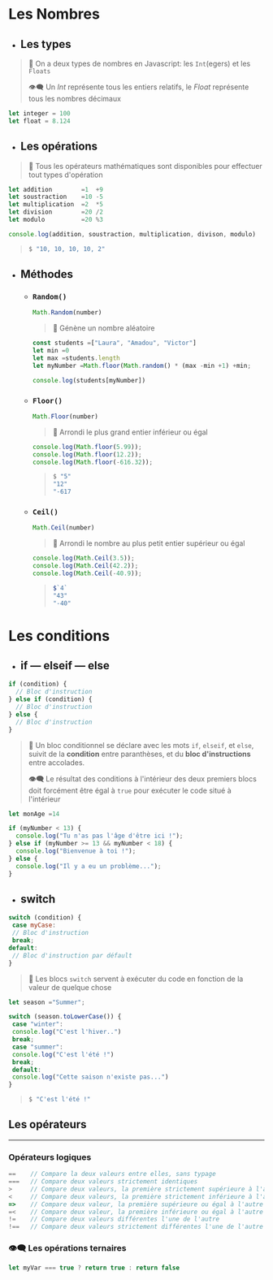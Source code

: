 # Les Nombres
* ## Les types
> 💬 On a deux types de nombres en Javascript: les `Int`(egers) et les `Floats`
> 
> 👁‍🗨 Un *Int* représente tous les entiers relatifs, le *Float* représente tous les nombres décimaux
```js
let integer = 100
let float = 8.124
```

* ## Les opérations
> 💬 Tous les opérateurs mathématiques sont disponibles pour effectuer tout types d'opération
```js
let addition        =1  +9
let soustraction    =10 -5
let multiplication  =2  *5
let division        =20 /2
let modulo          =20 %3

console.log(addition, soustraction, multiplication, divison, modulo)
```
> ```js
> $ "10, 10, 10, 10, 2"
> ```
* ## Méthodes
  * ### `Random()`
    ```js
    Math.Random(number)
    ```
    > 💬 Génène un nombre aléatoire
    ```js
    const students =["Laura", "Amadou", "Victor"]
    let min =0
    let max =students.length
    let myNumber =Math.floor(Math.random() * (max -min +1) +min;

    console.log(students[myNumber])
    ```
  * ### `Floor()`
    ```js
    Math.Floor(number)
    ```
    > 💬 Arrondi le plus grand entier inférieur ou égal
    ```js
    console.log(Math.floor(5.99));
    console.log(Math.floor(12.2));
    console.log(Math.floor(-616.32));
    ```
    > ```js
    > $ "5"
    > "12"
    > "-617
  * ### `Ceil()`
    ```js
    Math.Ceil(number)
    ```
    > 💬 Arrondi le nombre au plus petit entier supérieur ou égal
    ```js
    console.log(Math.Ceil(3.5));
    console.log(Math.Ceil(42.2));
    console.log(Math.Ceil(-40.9));
    ```
    > ```js
    > $`4`
    > "43"
    > "-40"
# Les conditions
* ## if — elseif —  else
```js
if (condition) {
  // Bloc d'instruction
} else if (condition) {
  // Bloc d'instruction
} else {
  // Bloc d'instruction
}
```
> 💬 Un bloc conditionnel se déclare avec les mots `if`, `elseif`, et `else`, suivit de la **condition** entre paranthèses, et du **bloc d'instructions** entre accolades.
> 
> **👁‍🗨** Le résultat des conditions à l'intérieur des deux premiers blocs doit forcément être égal à `true` pour exécuter le code situé à l'intérieur
```js
let monAge =14

if (myNumber < 13) {
  console.log("Tu n'as pas l'âge d'être ici !");
} else if (myNumber >= 13 && myNumber < 18) {
  console.log("Bienvenue à toi !");
} else {
  console.log("Il y a eu un problème...");
}
```
* ## switch
```js
switch (condition) {
 case myCase:
 // Bloc d'instruction
 break;
default:
 // Bloc d'instruction par défault
}
```
> 💬 Les blocs `switch` servent à exécuter du code en fonction de la valeur de quelque chose
```js
let season ="Summer";

switch (season.toLowerCase()) {
 case "winter":
 console.log("C'est l'hiver..")
 break;
 case "summer":
 console.log("C'est l'été !")
 break;
 default:
 console.log("Cette saison n'existe pas...")
}
```
> ```js
> $ "C'est l'été !"
> ```
## Les opérateurs
---
### Opérateurs logiques
```js
==    // Compare la deux valeurs entre elles, sans typage
===   // Compare deux valeurs strictement identiques
>     // Compare deux valeurs, la première strictement supérieure à l'autre
<     // Compare deux valeurs, la première strictement inférieure à l'autre
=>    // Compare deux valeur, la première supérieure ou égal à l'autre
=<    // Compare deux valeur, la première inférieure ou égal à l'autre
!=    // Compare deux valeurs différentes l'une de l'autre
!==   // Compare deux valeurs strictement différentes l'une de l'autre
```
### 👁‍🗨 Les opérations ternaires
```js
let myVar === true ? return true : return false
```
